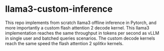 # llama3-custom-inference
This repo implements from scratch llama3 offline inference in Pytorch, and more importantly a custom flash attention 2 decode kernel.
This llama3 implementation reaches the same throughput in tokens per second as vLLM in single user and batched queries scenarios.
The custom decode kernels reach the same speed the flash attention 2 splitkv kernels.
